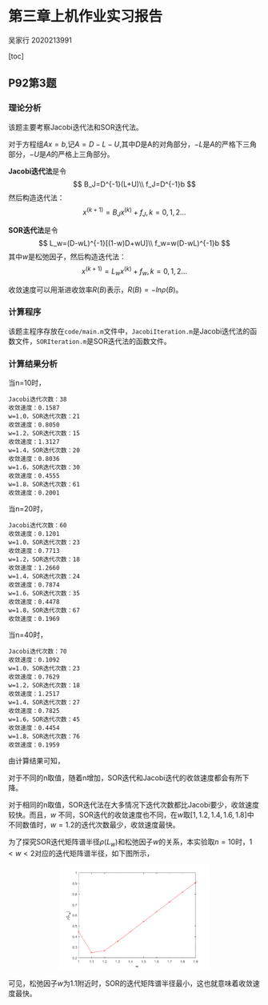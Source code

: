 # 第三章上机作业实习报告

吴家行 2020213991

[toc]

## P92第3题

### 理论分析

该题主要考察Jacobi迭代法和SOR迭代法。

对于方程组$Ax=b$,记$A=D-L-U$,其中$D$是A的对角部分，$-L$是$A$的严格下三角部分，$-U$是$A$的严格上三角部分。

**Jacobi迭代法**是令
$$
B_J=D^{-1}(L+U)\\
f_J=D^{-1}b
$$
然后构造迭代法：
$$
x^{(k+1)}=B_Jx^{(k)}+f_J, k=0,1,2...
$$

**SOR迭代法**是令
$$
L_w=(D-wL)^{-1}[(1-w)D+wU]\\
f_w=w(D-wL)^{-1}b
$$
其中$w$是松弛因子，然后构造迭代法：
$$
x^{(k+1)}=L_wx^{(k)}+f_w, k=0,1,2...
$$

收敛速度可以用渐进收敛率$R(B)$表示，$R(B)=-ln\rho(B)$。


### 计算程序

该题主程序存放在`code/main.m`文件中，`JacobiIteration.m`是Jacobi迭代法的函数文件，`SORIteration.m`是SOR迭代法的函数文件。

### 计算结果分析

当n=10时，
```
Jacobi迭代次数：38
收敛速度：0.1587
w=1.0，SOR迭代次数：21
收敛速度：0.8050
w=1.2，SOR迭代次数：15
收敛速度：1.3127
w=1.4，SOR迭代次数：20
收敛速度：0.8036
w=1.6，SOR迭代次数：30
收敛速度：0.4555
w=1.8，SOR迭代次数：61
收敛速度：0.2001
```
当n=20时，
```
Jacobi迭代次数：60
收敛速度：0.1201
w=1.0，SOR迭代次数：23
收敛速度：0.7713
w=1.2，SOR迭代次数：18
收敛速度：1.2660
w=1.4，SOR迭代次数：24
收敛速度：0.7874
w=1.6，SOR迭代次数：35
收敛速度：0.4478
w=1.8，SOR迭代次数：67
收敛速度：0.1969
```
当n=40时，
```
Jacobi迭代次数：70
收敛速度：0.1092
w=1.0，SOR迭代次数：23
收敛速度：0.7629
w=1.2，SOR迭代次数：18
收敛速度：1.2517
w=1.4，SOR迭代次数：27
收敛速度：0.7825
w=1.6，SOR迭代次数：45
收敛速度：0.4454
w=1.8，SOR迭代次数：76
收敛速度：0.1959
```
由计算结果可知，

对于不同的n取值，随着n增加，SOR迭代和Jacobi迭代的收敛速度都会有所下降。

对于相同的n取值，SOR迭代法在大多情况下迭代次数都比Jacobi要少，收敛速度较快。而且，$w$ 不同，SOR迭代的收敛速度也不同，在$w$取$[1,1.2,1.4,1.6,1.8]$中不同数值时，$w=1.2$的迭代次数最少，收敛速度最快。

为了探究SOR迭代矩阵谱半径$\rho(L_w)$和松弛因子$w$的关系，本实验取$n=10$时，$1<w<2$对应的迭代矩阵谱半径，如下图所示，

<div align="center">
<img src="code/img.png" width="60%">
</div>

可见，松弛因子$w$为1.1附近时，SOR的迭代矩阵谱半径最小，这也就意味着收敛速度最快。


